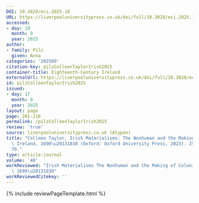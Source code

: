 ```yaml
---
DOI: 10.3828/eci.2025.10
URL: https://liverpooluniversitypress.co.uk/doi/full/10.3828/eci.2025.10
accessed:
- day: 19
  month: 9
  year: 2025
author:
- family: Pilz
  given: Anna
categories: '202509'
citation-key: pilzColleenTaylorIrish2025
container-title: Eighteenth-Century Ireland
externalUrl: https://liverpooluniversitypress.co.uk/doi/full/10.3828/eci.2025.10
id: pilzColleenTaylorIrish2025
issued:
- day: 17
  month: 9
  year: 2025
layout: page
page: 201-216
permalink: /pilzColleenTaylorIrish2025
review: 'true'
source: liverpooluniversitypress.co.uk (Atypon)
title: "Colleen Taylor, Irish Materialisms: The Nonhuman and the Making of Colonial\
  \ Ireland, 1690\u20131830 (Oxford: Oxford University Press, 2023). 256 pp. \xA3\
  70."
type: article-journal
volume: '40'
workReviewed: "Irish Materialisms The Nonhuman and the Making of Colonial Ireland,\
  \ 1690\u20131830"
workReviewedCitekey: ''
---
```

{% include reviewPageTemplate.html %}